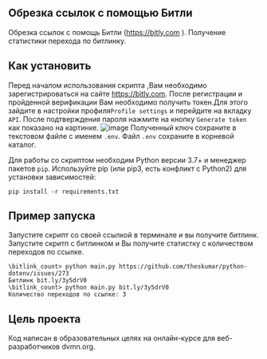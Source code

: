 ## Обрезка ссылок с помощью Битли
Обрезка ссылок с помощь Битли (https://bitly.com
). Получение статистики перехода по битлинку.

## Как установить
Перед началом использования скрипта ,Вам необходимо зарегистрироваться на сайте https://bitly.com. После регистрации  и 
пройденной верификации Вам необходимо получить токен.Для этого зайдите в настройки профиля`Profile settings` и перейдите
на вкладку `API`. После подтверждения пароля нажмите на кнопку `Generate token` как показано на картинке.
![image](https://user-images.githubusercontent.com/66752812/145303932-fb471d55-93af-4805-91e5-4e156c0b03d4.png)
Полученный ключ сохраните в текстовом файле с именем `.env`. Файл `.env` сохраните в корневой каталог. 

Для работы со скриптом необходим Python версии 3.7+ и менеджер пакетов `pip`.
Используйте pip (или pip3, есть конфликт с Python2) для установки зависимостей:

```
pip install -r requirements.txt 
```
## Пример запуска 
Запустите скрипт со своей ссылкой в терминале и вы получите битлинк.
Запустите скритп с битлинком и Вы получите статистку с количеством переходов по ссылке.
```
\bitlink_count> python main.py https://github.com/theskumar/python-dotenv/issues/273 
Битлинк bit.ly/3y5drV0
\bitlink_count> python main.py bit.ly/3y5drV0                                        
Количество переходов по ссылке: 3

```
## Цель проекта
Код написан в образовательных целях на онлайн-курсе для веб-разработчиков dvmn.org.
